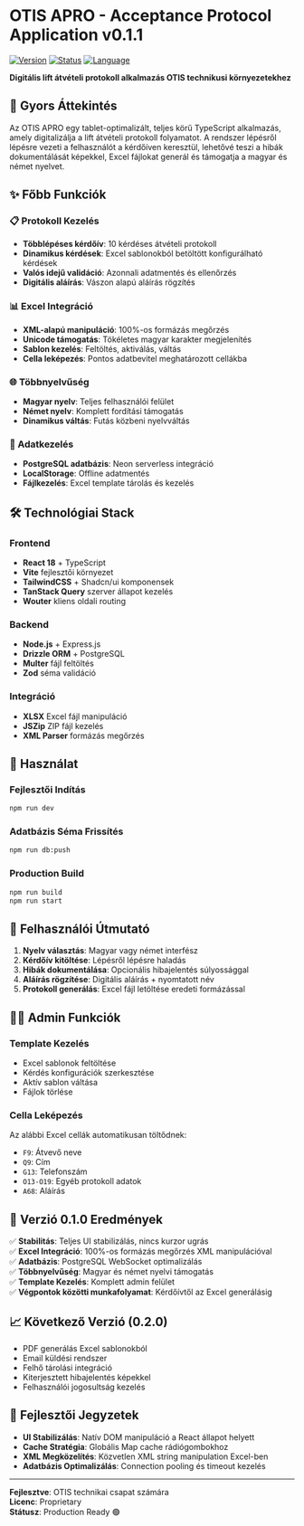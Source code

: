 # OTIS APRO - Acceptance Protocol Application v0.1.1

[![Version](https://img.shields.io/badge/version-0.1.0-green.svg)](./VERSION)
[![Status](https://img.shields.io/badge/status-Production%20Ready-brightgreen.svg)]()
[![Language](https://img.shields.io/badge/language-Hungarian%20%7C%20German-blue.svg)]()

**Digitális lift átvételi protokoll alkalmazás OTIS technikusi környezetekhez**

## 🚀 Gyors Áttekintés

Az OTIS APRO egy tablet-optimalizált, teljes körű TypeScript alkalmazás, amely digitalizálja a lift átvételi protokoll folyamatot. A rendszer lépésről lépésre vezeti a felhasználót a kérdőíven keresztül, lehetővé teszi a hibák dokumentálását képekkel, Excel fájlokat generál és támogatja a magyar és német nyelvet.

## ✨ Főbb Funkciók

### 📋 Protokoll Kezelés
- **Többlépéses kérdőív**: 10 kérdéses átvételi protokoll
- **Dinamikus kérdések**: Excel sablonokból betöltött konfigurálható kérdések
- **Valós idejű validáció**: Azonnali adatmentés és ellenőrzés
- **Digitális aláírás**: Vászon alapú aláírás rögzítés

### 📊 Excel Integráció
- **XML-alapú manipuláció**: 100%-os formázás megőrzés
- **Unicode támogatás**: Tökéletes magyar karakter megjelenítés
- **Sablon kezelés**: Feltöltés, aktiválás, váltás
- **Cella leképezés**: Pontos adatbevitel meghatározott cellákba

### 🌐 Többnyelvűség
- **Magyar nyelv**: Teljes felhasználói felület
- **Német nyelv**: Komplett fordítási támogatás
- **Dinamikus váltás**: Futás közbeni nyelvváltás

### 💾 Adatkezelés
- **PostgreSQL adatbázis**: Neon serverless integráció
- **LocalStorage**: Offline adatmentés
- **Fájlkezelés**: Excel template tárolás és kezelés

## 🛠️ Technológiai Stack

### Frontend
- **React 18** + TypeScript
- **Vite** fejlesztői környezet
- **TailwindCSS** + Shadcn/ui komponensek
- **TanStack Query** szerver állapot kezelés
- **Wouter** kliens oldali routing

### Backend  
- **Node.js** + Express.js
- **Drizzle ORM** + PostgreSQL
- **Multer** fájl feltöltés
- **Zod** séma validáció

### Integráció
- **XLSX** Excel fájl manipuláció
- **JSZip** ZIP fájl kezelés
- **XML Parser** formázás megőrzés

## 🚦 Használat

### Fejlesztői Indítás
```bash
npm run dev
```

### Adatbázis Séma Frissítés  
```bash
npm run db:push
```

### Production Build
```bash
npm run build
npm run start
```

## 📱 Felhasználói Útmutató

1. **Nyelv választás**: Magyar vagy német interfész
2. **Kérdőív kitöltése**: Lépésről lépésre haladás
3. **Hibák dokumentálása**: Opcionális hibajelentés súlyossággal
4. **Aláírás rögzítése**: Digitális aláírás + nyomtatott név
5. **Protokoll generálás**: Excel fájl letöltése eredeti formázással

## 👨‍💼 Admin Funkciók

### Template Kezelés
- Excel sablonok feltöltése
- Kérdés konfigurációk szerkesztése  
- Aktív sablon váltása
- Fájlok törlése

### Cella Leképezés
Az alábbi Excel cellák automatikusan töltődnek:
- `F9`: Átvevő neve
- `Q9`: Cím
- `G13`: Telefonszám
- `O13-O19`: Egyéb protokoll adatok
- `A68`: Aláírás

## 🎯 Verzió 0.1.0 Eredmények

✅ **Stabilitás**: Teljes UI stabilizálás, nincs kurzor ugrás  
✅ **Excel Integráció**: 100%-os formázás megőrzés XML manipulációval  
✅ **Adatbázis**: PostgreSQL WebSocket optimalizálás  
✅ **Többnyelvűség**: Magyar és német nyelvi támogatás  
✅ **Template Kezelés**: Komplett admin felület  
✅ **Végpontok közötti munkafolyamat**: Kérdőívtől az Excel generálásig  

## 📈 Következő Verzió (0.2.0)

- PDF generálás Excel sablonokból
- Email küldési rendszer 
- Felhő tárolási integráció
- Kiterjesztett hibajelentés képekkel
- Felhasználói jogosultság kezelés

## 🔧 Fejlesztői Jegyzetek

- **UI Stabilizálás**: Natív DOM manipuláció a React állapot helyett
- **Cache Stratégia**: Globális Map cache rádiógombokhoz
- **XML Megközelítés**: Közvetlen XML string manipulation Excel-ben
- **Adatbázis Optimalizálás**: Connection pooling és timeout kezelés

---

**Fejlesztve**: OTIS technikai csapat számára  
**Licenc**: Proprietary  
**Státusz**: Production Ready 🟢